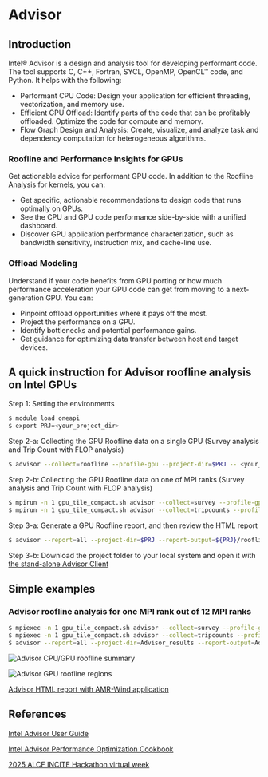 # Advisor

## Introduction

Intel® Advisor is a design and analysis tool for developing performant code. The tool supports C, C++, Fortran, SYCL, OpenMP, OpenCL™ code, and Python. It helps with the following:

* Performant CPU Code: Design your application for efficient threading, vectorization, and memory use.
* Efficient GPU Offload: Identify parts of the code that can be profitably offloaded. Optimize the code for compute and memory.
* Flow Graph Design and Analysis: Create, visualize, and analyze task and dependency computation for heterogeneous algorithms. 

### Roofline and Performance Insights for GPUs

Get actionable advice for performant GPU code. In addition to the Roofline Analysis for kernels, you can:

* Get specific, actionable recommendations to design code that runs optimally on GPUs.
* See the CPU and GPU code performance side-by-side with a unified dashboard.
* Discover GPU application performance characterization, such as bandwidth sensitivity, instruction mix, and cache-line use.

### Offload Modeling

Understand if your code benefits from GPU porting or how much performance acceleration your GPU code can get from moving to a next-generation GPU. You can:

* Pinpoint offload opportunities where it pays off the most.
* Project the performance on a GPU.
* Identify bottlenecks and potential performance gains.
* Get guidance for optimizing data transfer between host and target devices.

## A quick instruction for Advisor roofline analysis on Intel GPUs

Step 1: Setting the environments

```bash
$ module load oneapi
$ export PRJ=<your_project_dir>
```

Step 2-a: Collecting the GPU Roofline data on a single GPU (Survey analysis and Trip Count with FLOP analysis)

```bash
$ advisor --collect=roofline --profile-gpu --project-dir=$PRJ -- <your_executable> <your_arguments>
```

Step 2-b: Collecting the GPU Roofline data on one of MPI ranks (Survey analysis and Trip Count with FLOP analysis)

```bash
$ mpirun -n 1 gpu_tile_compact.sh advisor --collect=survey --profile-gpu --project-dir=$PRJ -- <your_executable> <your_arguments> : -n 1 gpu_tile_compact.sh <your_executable> <your_arguments>
$ mpirun -n 1 gpu_tile_compact.sh advisor --collect=tripcounts --profile-gpu --flop --no-trip-counts --project-dir=$PRJ -- <your_executable> <your_arguments> : -n 1 gpu_tile_compact.sh <your_executable> <your_arguments>
```

Step 3-a: Generate a GPU Roofline report, and then review the HTML report

```bash
$ advisor --report=all --project-dir=$PRJ --report-output=${PRJ}/roofline_all.html
```

Step 3-b: Download the project folder to your local system and open it with [the stand-alone Advisor Client](https://www.intel.com/content/www/us/en/developer/articles/tool/oneapi-standalone-components.html#advisor)

## Simple examples

### Advisor roofline analysis for one MPI rank out of 12 MPI ranks

```bash
$ mpiexec -n 1 gpu_tile_compact.sh advisor --collect=survey --profile-gpu --project-dir=Advisor_results -- ./Comp_GeoSeries_omp_mpicxx_DP 2048 1000 : -n 11 gpu_tile_compact.sh ./Comp_GeoSeries_omp_mpicxx_DP 2048 1000
$ mpiexec -n 1 gpu_tile_compact.sh advisor --collect=tripcounts --profile-gpu --flop --no-trip-counts --project-dir=Advisor_results -- ./Comp_GeoSeries_omp_mpicxx_DP 2048 1000 : -n 11 gpu_tile_compact.sh ./Comp_GeoSeries_omp_mpicxx_DP 2048 1000
$ advisor --report=all --project-dir=Advisor_results --report-output=Advisor_results/roofline_all.html
```

![Advisor CPU/GPU roofline summary](images/Advisor-01.png "Advisor CPU/GPU roofline summary")

![Advisor GPU roofline regions](images/Advisor-02.png "Advisor GPU roofline regions")

[Advisor HTML report with AMR-Wind application](./results/advisor-report_amr-wind.html)

## References  
[Intel Advisor User Guide](https://www.intel.com/content/www/us/en/docs/advisor/user-guide/current/overview.html)

[Intel Advisor Performance Optimization Cookbook](https://www.intel.com/content/www/us/en/docs/advisor/cookbook/current/overview.html)

[2025 ALCF INCITE Hackathon virtual week](./Presentations/2025_INCITE_Hackathon_Part_2_Intel_Analyzers.pdf)

